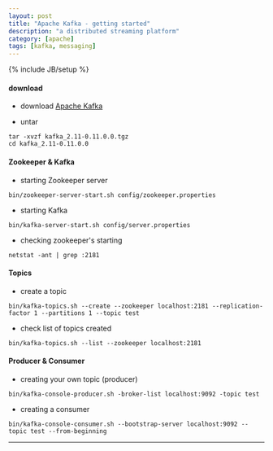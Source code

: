 ```yaml
---
layout: post
title: "Apache Kafka - getting started"
description: "a distributed streaming platform"
category: [apache]
tags: [kafka, messaging]
---
```

{% include JB/setup %}



#### download
* download [Apache Kafka](https://kafka.apache.org/downloads)

* untar

```
tar -xvzf kafka_2.11-0.11.0.0.tgz
cd kafka_2.11-0.11.0.0
```

#### Zookeeper & Kafka

* starting Zookeeper server

```
bin/zookeeper-server-start.sh config/zookeeper.properties
```

* starting Kafka

```
bin/kafka-server-start.sh config/server.properties
```

* checking zookeeper's starting
```
netstat -ant | grep :2181
```

#### Topics

* create a topic

```
bin/kafka-topics.sh --create --zookeeper localhost:2181 --replication-factor 1 --partitions 1 --topic test
```

* check list of topics created

```
bin/kafka-topics.sh --list --zookeeper localhost:2181
```

#### Producer & Consumer

* creating your own topic (producer)

```
bin/kafka-console-producer.sh -broker-list localhost:9092 -topic test
```

* creating a consumer

```
bin/kafka-console-consumer.sh --bootstrap-server localhost:9092 --topic test --from-beginning
```

---

